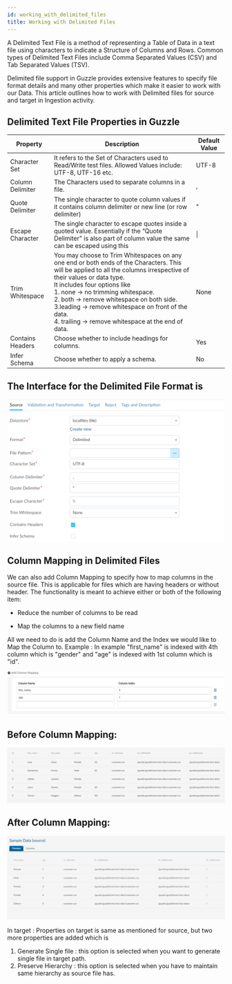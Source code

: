 ```yaml
---
id: working_with_delimited_files
title: Working with Delimited Files
---
```


A Delimited Text File is a method of representing a Table of Data in a text file using characters to indicate a Structure of Columns and Rows. Common types of Delimited Text Files include Comma Separated Values (CSV) and Tab Separated Values (TSV).

Delimited file support in Guzzle provides extensive features to specify file format details and many other properties which make it easier to work with our Data. This article outlines how to work with Delimited files for source and target in Ingestion activity.  

## Delimited Text File Properties in Guzzle

|Property|Description|Default Value|
|--- |--- |--- |
|Character Set|It refers to the Set of Characters used to Read/Write test files. Allowed Values include: UTF-8, UTF-16 etc.|UTF-8|
|Column Delimiter|The Characters used to separate columns in a file.|,|
|Quote Delimiter|The single character to quote column values if it contains column delimiter or new line (or row delimiter)|"|
|Escape Character|The single character to escape quotes inside a quoted value. Essentially if the “Quote Delimiter" is also part of column value the same can be escaped using this|\\|
|Trim Whitespace|You may choose to Trim Whitespaces on any one end or both ends of the Characters. This will be applied to all the columns irrespective of their values or data type.<br/> It includes four options like<br/> 1. none -> no trimming whitespace.<br/>2. both -> remove whitespace on both side.<br/>3.leading -> remove whitespace on front of the data.<br/>4. trailing -> remove whitespace at the end of data.|None|
|Contains Headers|Choose whether to include headings for columns.|Yes|
|Infer Schema|Choose whether to apply a schema.|No|



## The Interface for the Delimited File Format is

![image alt text](/img/docs/how-to-guides/ingest_data/delimited1.png)

## Column Mapping in Delimited Files

We can also add Column Mapping to specify how to map columns in the source file. This is applicable for files which are having headers or without header. The functionality is meant to achieve either or both of the following item:

* Reduce the number of columns to be read

* Map the columns to a new field name

All we need to do is add the Column Name and the Index we would like to Map the Column to.
Example : In example "first_name" is indexed with 4th column which is "gender" and "age" is indexed with 1st column which is "id". 

![image alt text](/img/docs/how-to-guides/ingest_data/delimited2.png)

## Before Column Mapping:

![image alt text](/img/docs/how-to-guides/ingest_data/delimited3.png)

## After Column Mapping:

![image alt text](/img/docs/how-to-guides/ingest_data/delimited4.png)

In target :
Properties on target is same as mentioned for source, but two more properties are added which is 
1. Generate Single file : this option is selected when you want to generate single file in target path.
2. Preserve Hierarchy : this option is selected when you have to maintain same hierarchy as source file has. 
